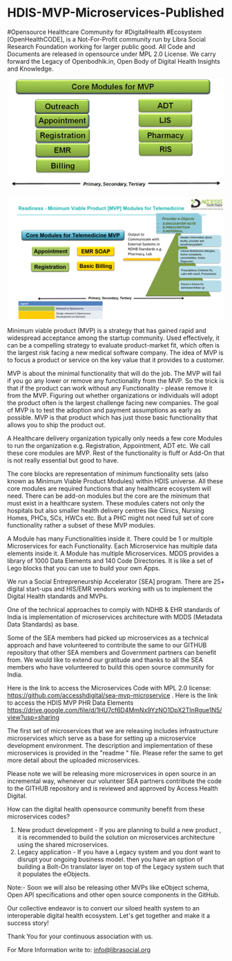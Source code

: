 # HDIS-MVP-Microservices-Published
#Opensource Healthcare Community for #DigitalHealth #Ecosystem [OpenHealthCODE], is a Not-For-Profit community run by Libra Social Research Foundation working for larger public good. All Code and Documents are released in opensource under MPL 2.0 License. We carry forward the Legacy of Openbodhik.in, Open Body of Digital Health Insights and Knowledge.



![alt text](https://github.com/librasocial/HDIS-MVP-Microservices-Published/blob/main/MVP.png?raw=true)



![alt text](https://github.com/librasocial/HDIS-MVP-Microservices-Published/blob/5adc03c7d4800f273dc6f87a8989450067c046d7/Telemedicine%20microservices.png?raw=true)




Minimum viable product (MVP) is a strategy that has gained rapid and widespread acceptance among the startup community. Used effectively, it can be a compelling strategy to evaluate product-market fit, which often is the largest risk facing a new medical software company. The idea of MVP is to focus a product or service on the key value that it provides to a customer. 

MVP is about the minimal functionality that will do the job. The MVP will fail if you go any lower or remove any functionality from the MVP. So the trick is that if the product can work without any Functionality - please remove it from the MVP. Figuring out whether organizations or individuals will adopt the product often is the largest challenge facing new companies. The goal of MVP is to test the adoption and payment assumptions as early as possible. MVP is that product which has just those basic functionality that allows you to ship the product out.  

A Healthcare delivery organization typically only needs a few core Modules to run the organization e.g. Registration, Appointment, ADT etc. We call these core modules are MVP. Rest of the functionality is fluff or Add-On that is not really essential but good to have. 

The core blocks are representation of minimum functionality sets (also known as Minimum Viable Product Modules) within HDIS universe. All these core modules are required functions that any healthcare ecosystem will need. There can be add-on modules but the core are the minimum that must exist in a healthcare system. These modules caters not only the hospitals but also smaller health delivery centres like Clinics, Nursing Homes, PHCs, SCs, HWCs etc. But a PHC might not need full set of core functionality rather a subset of these MVP modules. 

A Module has many Functionalities inside it. There could be 1 or multiple Microservices for each Functionality. Each Microservice has multiple data elements inside it. A Module has multiple Microservices. MDDS provides a library of 1000 Data Elements and 140 Code Directories. It is like a set of Lego blocks that you can use to build your own Apps.

We run a Social Entrepreneurship Accelerator [SEA] program. There are 25+ digital start-ups and HIS/EMR vendors working with us to implement the Digital Health standards and MVPs.

One of the technical approaches to comply with NDHB & EHR standards of India is implementation of microservices architecture with MDDS (Metadata Data Standards) as base.

Some of the SEA members had picked up microservices as a technical approach and have volunteered to contribute the same to our GITHUB repository that other SEA members and Government partners can benefit from. We would like to extend our gratitude and thanks to all the SEA members who have volunteered to build this open source community for India.  

Here is the link to access the Microservices Code with MPL 2.0 license:
https://github.com/accesshdigital/sea-mvp-microservice .
Here is the link to access the HDIS MVP PHR Data Elements
https://drive.google.com/file/d/1HU7cf6D4MmNx9YzNO1DpX2TInRgue1N5/view?usp=sharing

The first set of microservices that we are releasing includes infrastructure microservices which serve as a base for setting up a microservice development environment. The description and implementation of these microservices is provided in the "readme " file. Please refer the same to get more detail about the uploaded microservices.

Please note we will be releasing more microservices in open source in an incremental way, whenever our volunteer SEA partners contribute the code to the GITHUB repository and is reviewed and approved by Access Health Digital.

How can the digital health opensource community benefit from these microservices codes?

1. New product development - If you are planning to build a new product , it is recommended to build the solution on microservices architecture using the shared microservices.
2. Legacy application - If you have a Legacy system and you dont want to disrupt your ongoing business model. then you have an option of building a Bolt-On translator layer on top of the Legacy system such that it populates the eObjects.

Note:- Soon we will also be releasing other MVPs like eObject schema, Open API specifications and other open source components in the GitHub.

Our collective endeavor is to convert our siloed health system to an interoperable digital health ecosystem. Let's get together and make it a success story!

Thank You for your continuous association with us.

For More Information write to: info@librasocial.org

